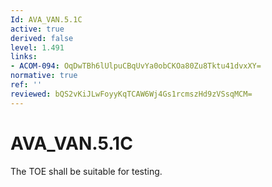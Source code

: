 ```yaml
---
Id: AVA_VAN.5.1C
active: true
derived: false
level: 1.491
links:
- ACOM-094: OqDwTBh6lUlpuCBqUvYa0obCKOa80Zu8Tktu41dvxXY=
normative: true
ref: ''
reviewed: bQS2vKiJLwFoyyKqTCAW6Wj4Gs1rcmszHd9zVSsqMCM=
---
```


# AVA_VAN.5.1C

The TOE shall be suitable for testing.